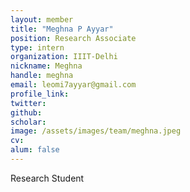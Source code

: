 ```yaml
---
layout: member
title: "Meghna P Ayyar"
position: Research Associate
type: intern
organization: IIIT-Delhi
nickname: Meghna 
handle: meghna
email: leomi7ayyar@gmail.com
profile_link: 
twitter: 
github: 
scholar: 
image: /assets/images/team/meghna.jpeg
cv: 
alum: false
---
```

Research Student